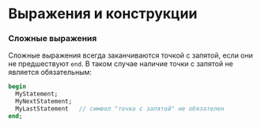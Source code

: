 # Выражения и конструкции

### Сложные выражения

Сложные выражения всегда заканчиваются точкой с запятой, если они не предшествуют `end`. В таком случае наличие точки с запятой не является обязательным:

```Pascal
begin
  MyStatement;
  MyNextStatement;
  MyLastStatement   // символ "точка с запятой" не обязателен
end;
```



